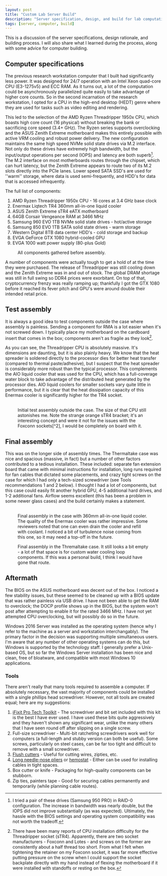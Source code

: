 ```yaml
---
layout: post
title: "Custom Lab Server Build"
description: "Server specification, design, and build for lab computation server."
tags: [server, computer, build]
---
```


This is a discussion of the server specifications, design rationale, and building process. I will also share what I learned during the process, along with some advice for computer building.

## Computer specifications

The previous research workstation computer that I built had significantly less power. It was designed for 24/7 operation with an Intel Xeon quad-core CPU (E3-1275v5) and ECC RAM. As it turns out, a lot of the computation could be asynchronously parallelized quite easily to take advantage of higher core counts. So in the second incarnation of the research workstation, I opted for a CPU in the high-end desktop (HEDT) genre where they are used for tasks such as video editing and rendering.

This led to the selection of the AMD Ryzen Threadripper 1950x CPU, which boasts high core count (16 physical) without breaking the bank or sacrificing core speed (3.4+ GHz). The Ryzen series supports overclocking and the ASUS Zenith Extreme motherboard makes this entirely possible with active VRM cooling and robust power delivery. The new configuration maintains the same high speed NVMe solid state drives via M.2 interface. Not only do these drives have extremely high bandwidth, but the input/output operations per second (IOPS) and latency are both superb[^1]. The M.2 interface on most motherboards routes through the chipset, which can hurt latency, but the Zenith Extreme appears to route two of its M.2 slots directly into the PCIe lanes. Lower speed SATA SSD's are used for ''warm'' storage, where data is used semi-frequently, and HDD's for data that is accessed infrequently.

The full list of components:
1. AMD Ryzen Threadripper 1950x CPU - 16 cores at 3.4 GHz base clock
2. Enermax Liqtech TR4 360mm all-in-one liquid cooler
3. ASUS Zenith Extreme sTR4 eATX motherboard
4. 64GB Corsair Vengeance RAM at 3466 MHz
5. Samsung 960 EVO 1TB NVMe solid state drives - hot/active storage
6. Samsung 850 EVO 1TB SATA solid state drives - warm storage
7. Western Digital 8TB data center HDD's - cold storage and backup
8. EVGA GeForce GTX 1080 hybrid-cooled GPU
9. EVGA 1000 watt power supply (80-plus Gold)

<figure>
	<a href="{{ site.url }}/images/server_parts_big.jpg"><img src="{{ site.url }}/images/server_parts.jpg" alt=""></a>
	<figcaption>All components gathered before assembly.</figcaption>
</figure>

A number of components were actually tough to get a hold of at the time they were purchased. The release of Threadripper was still cooling down and the Zenith Extreme was in and out of stock. The global DRAM shortage was still in full swing so DDR4 prices were exorbitant. On top of that, cryptocurrency frenzy was really ramping up; thankfully I got the GTX 1080 before it reached its fever pitch and GPU's were around double their intended retail price.

## Test assembly

It is always a good idea to test components outside the case where assembly is painless. Sending a component for RMA is a lot easier when it's not screwed down. I typically place my motherboard on the cardboard insert that comes in the box; components aren't as fragile as they look[^2].

As you can see, the Threadripper CPU is absolutely massive. It's dimensions are daunting, but it is also plainly heavy. We know that the heat spreader is soldered directly to the processor dies for better heat transfer (compared to thermal paste/adhesive), but I suspect that the heat spreader is considerably more robust than the typical processor. This complements the AIO liquid cooler that was used for the CPU, which has a full-coverage water block to take advantage of the distributed heat generated by the processor dies. AIO liquid coolers for smaller sockets vary quite little in performance, but it is clear that the heat dissipation capacity of this Enermax cooler is significantly higher for the TR4 socket. 

<figure class="half">
	<a href="{{ site.url }}/images/server_processor_big.jpg"><img src="{{ site.url }}/images/server_processor.jpg" alt=""></a>
	<a href="{{ site.url }}/images/server_assemble_big.jpg"><img src="{{ site.url }}/images/server_assemble.jpg" alt=""></a>
	<figcaption>Initial test assembly outside the case. The size of that CPU still astonishes me. Note the strange orange sTR4 bracket; it's an interesting concept and were it not for the issues with the Foxconn sockets[^2], I would be completely on board with it.</figcaption>
</figure>

## Final assembly

This was on the longer side of assembly times. The Thermaltake case was nice and spacious (massive, in fact) but a number of other factors contributed to a tedious installation. These included: separate fan extension board that came with minimal instructions for installation, long runs required for fan cables that dictated some placements, and crazy tight screws on the case for which I had only a tech-sized screwdriver (see Tools recommendations 1 and 2 below). I thought I had a lot of components, but this case could easily fit another hybrid GPU, 4-5 additional hard drives, and 1-2 additional fans. Airflow seems excellent (this has been a problem in some newer glass cases) and the build certainly makes a statement.

<figure class="third">
	<a href="{{ site.url }}/images/server_fans_big.jpg"><img src="{{ site.url }}/images/server_fans.jpg" alt=""></a>
	<a href="{{ site.url }}/images/server_aio_big.jpg"><img src="{{ site.url }}/images/server_aio.jpg" alt=""></a>
	<a href="{{ site.url }}/images/server_case_big.jpg"><img src="{{ site.url }}/images/server_case.jpg" alt=""></a>
	<figcaption>Final assembly in the case with 360mm all-in-one liquid cooler. The quality of the Enermax cooler was rather impressive. Some reviewers noted that one can even drain the cooler and refill with coolant. I noticed a bit of turbulence noise coming from this one, so it may need a top-off in the future.</figcaption>
</figure>

<figure>
	<a href="{{ site.url }}/images/server_complete_big.jpg"><img src="{{ site.url }}/images/server_complete.jpg" alt=""></a>
	<figcaption>Final assembly in the Thremaltake case. It still looks a bit empty - a lot of that space is for custom water cooling loop components. If this was a personal build, I think I would have gone that route.</figcaption>
</figure>

## Aftermath

The BIOS on the ASUS motherboard was decent out of the box. I noticed a few stability issues, but these seemed to be cleaned up with a BIOS update that was rather painless via USB drive. I have not been able to get the RAM to overclock; the DOCP profile shows up in the BIOS, but the system won't post after attempting to enable it for the rated 3466 MHz. I have not yet attempted CPU overclocking, but will possibly do so in the future.

Windows 2016 Server was installed as the operating system (hence why I refer to the machine as a server and workstation interchangably). The primary factor in the decision was supporting multiple simultaneous users. I'm aware that any number of other operating systems can do this, but Windows is supported by the technology staff. I generally prefer a Unix-based OS, but so far the Windows Server installation has been nice and clean, free of bloatware, and compatible with most Windows 10 applications.

### Tools

There aren't really that many tools required to assemble a computer. If absolutely necessary, the vast majority of components could be installed with a single phillips head screwdriver. However, not all tools are created equal; here are my suggestions:

1. [iFixit Pro Tech Toolkit](https://www.ifixit.com/Store/Tools/Pro-Tech-Toolkit/IF145-307) - The screwdriver and bit set included with this kit is the best I have ever used. I have used these bits quite aggressively and they haven't shown any significant wear, unlike the many others that I have seen round off after slipping on a single screw.
2. Full-size screwdriver - Multi-bit ratcheting screwdrivers work well for computers (a full-length and stubby version can both be useful). Some screws, particularly on steel cases, can be far too tight and difficult to remove with a small screwdriver.
3. [Flush cutters](https://www.ifixit.com/Store/Tools/Flush-Cutter-C-H-P-CHP-170-/IF317-039-1) - Useful for cutting wires, zipties, etc.
4. [Long needle-nose pliers](https://www.ifixit.com/Store/Tools/Long-Nose-1-2-mm-Thin-Plier-C-H-P-PN-2005-/IF317-041-1) or [hemostat](https://www.ifixit.com/Store/Tools/Hemostat/IF145-063-1) - Either can be used for installing cables in tight spaces.
5. Box cutter or knife - Packaging for high-quality components can be stubborn.
6. Zip ties, painters tape - Good for securing cables permanently and temporarily (while planning cable routes).

[^1]: I tried a pair of these drives (Samsung 950 PRO) in RAID-0 configuration. The increase in bandwidth was nearly double, but the IOPS did not improve substantially (as was expected). Ultimately, the hassle with the BIOS settings and operating system compatibility was not worth the tradeoff.
[^2]: There have been many reports of CPU installation difficulty for the Threadripper socket (sTR4). Apparently, there are two socket manufacturers - Foxconn and Lotes - and screws on the former are consistently about a half thread too short. From what I felt when tightening the retainer on my Foxconn socket, it was far more effective putting pressure on the screw when I could support the socket backplate directly with my hand instead of flexing the motherboard if it were installed with standoffs or resting on the box.

